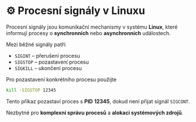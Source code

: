 # ⚙️ Procesní signály v Linuxu

Procesní signály jsou komunikační mechanismy v systému **Linux**, které informují procesy o **synchronních** nebo **asynchronních** událostech.

Mezi běžné signály patří:

- ```SIGINT``` – přerušení procesu
- ```SIGSTOP``` – pozastavení procesu
- ```SIGKILL``` – ukončení procesu

Pro pozastavení konkrétního procesu použijte

```BASH
kill -SIGSTOP 12345
```

Tento příkaz pozastaví proces s **PID** **12345**, dokud není přijat signál ```SIGCONT```.

Nezbytné pro **komplexní správu procesů** a **alokaci systémových zdrojů**.